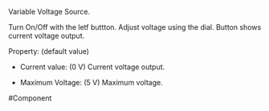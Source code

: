 Variable Voltage Source.

Turn On/Off with the letf buttton.
Adjust voltage using the dial.
Button shows current voltage output.

Property: (default value)

- Current value: (0 V)
   Current voltage output.

- Maximum Voltage: (5 V)
   Maximum voltage.

#Component